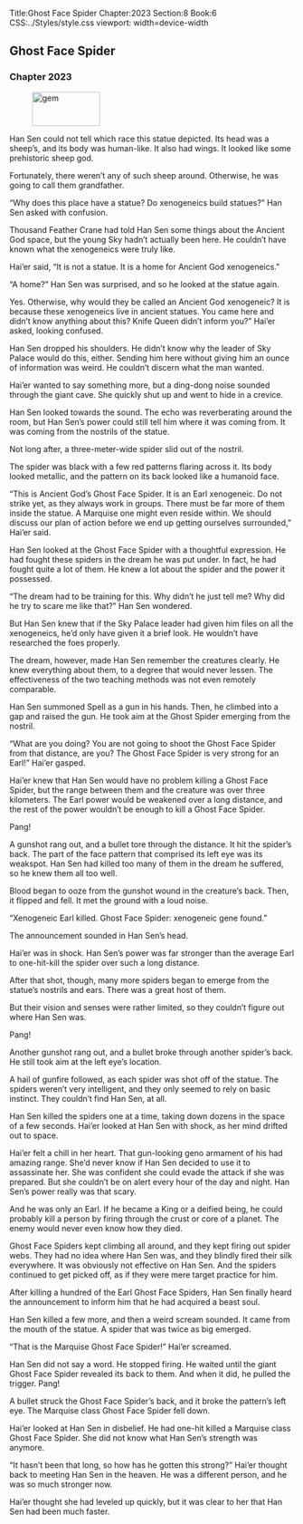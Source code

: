 Title:Ghost Face Spider 
Chapter:2023 
Section:8 
Book:6 
CSS:../Styles/style.css 
viewport: width=device-width
  
## Ghost Face Spider
### Chapter 2023
  
<figure>
	<img src="../Images/gem.gif" alt="gem" id="gem" width="120" height="60" />
</figure>
  

  
Han Sen could not tell which race this statue depicted. Its head was a sheep’s, and its body was human-like. It also had wings. It looked like some prehistoric sheep god.

Fortunately, there weren’t any of such sheep around. Otherwise, he was going to call them grandfather.

“Why does this place have a statue? Do xenogeneics build statues?” Han Sen asked with confusion.

Thousand Feather Crane had told Han Sen some things about the Ancient God space, but the young Sky hadn’t actually been here. He couldn’t have known what the xenogeneics were truly like.

Hai’er said, “It is not a statue. It is a home for Ancient God xenogeneics.”

“A home?” Han Sen was surprised, and so he looked at the statue again.

Yes. Otherwise, why would they be called an Ancient God xenogeneic? It is because these xenogeneics live in ancient statues. You came here and didn’t know anything about this? Knife Queen didn’t inform you?” Hai’er asked, looking confused.

Han Sen dropped his shoulders. He didn’t know why the leader of Sky Palace would do this, either. Sending him here without giving him an ounce of information was weird. He couldn’t discern what the man wanted.

Hai’er wanted to say something more, but a ding-dong noise sounded through the giant cave. She quickly shut up and went to hide in a crevice.

Han Sen looked towards the sound. The echo was reverberating around the room, but Han Sen’s power could still tell him where it was coming from. It was coming from the nostrils of the statue.

Not long after, a three-meter-wide spider slid out of the nostril.

The spider was black with a few red patterns flaring across it. Its body looked metallic, and the pattern on its back looked like a humanoid face.

“This is Ancient God’s Ghost Face Spider. It is an Earl xenogeneic. Do not strike yet, as they always work in groups. There must be far more of them inside the statue. A Marquise one might even reside within. We should discuss our plan of action before we end up getting ourselves surrounded,” Hai’er said.

Han Sen looked at the Ghost Face Spider with a thoughtful expression. He had fought these spiders in the dream he was put under. In fact, he had fought quite a lot of them. He knew a lot about the spider and the power it possessed.

“The dream had to be training for this. Why didn’t he just tell me? Why did he try to scare me like that?” Han Sen wondered.

But Han Sen knew that if the Sky Palace leader had given him files on all the xenogeneics, he’d only have given it a brief look. He wouldn’t have researched the foes properly.

The dream, however, made Han Sen remember the creatures clearly. He knew everything about them, to a degree that would never lessen. The effectiveness of the two teaching methods was not even remotely comparable.

Han Sen summoned Spell as a gun in his hands. Then, he climbed into a gap and raised the gun. He took aim at the Ghost Spider emerging from the nostril.

“What are you doing? You are not going to shoot the Ghost Face Spider from that distance, are you? The Ghost Face Spider is very strong for an Earl!” Hai’er gasped.

Hai’er knew that Han Sen would have no problem killing a Ghost Face Spider, but the range between them and the creature was over three kilometers. The Earl power would be weakened over a long distance, and the rest of the power wouldn’t be enough to kill a Ghost Face Spider.

Pang!

A gunshot rang out, and a bullet tore through the distance. It hit the spider’s back. The part of the face pattern that comprised its left eye was its weakspot. Han Sen had killed too many of them in the dream he suffered, so he knew them all too well.

Blood began to ooze from the gunshot wound in the creature’s back. Then, it flipped and fell. It met the ground with a loud noise.

“Xenogeneic Earl killed. Ghost Face Spider: xenogeneic gene found.”

The announcement sounded in Han Sen’s head.

Hai’er was in shock. Han Sen’s power was far stronger than the average Earl to one-hit-kill the spider over such a long distance.

After that shot, though, many more spiders began to emerge from the statue’s nostrils and ears. There was a great host of them.

But their vision and senses were rather limited, so they couldn’t figure out where Han Sen was.

Pang!

Another gunshot rang out, and a bullet broke through another spider’s back. He still took aim at the left eye’s location.

A hail of gunfire followed, as each spider was shot off of the statue. The spiders weren’t very intelligent, and they only seemed to rely on basic instinct. They couldn’t find Han Sen, at all.

Han Sen killed the spiders one at a time, taking down dozens in the space of a few seconds. Hai’er looked at Han Sen with shock, as her mind drifted out to space.

Hai’er felt a chill in her heart. That gun-looking geno armament of his had amazing range. She’d never know if Han Sen decided to use it to assassinate her. She was confident she could evade the attack if she was prepared. But she couldn’t be on alert every hour of the day and night. Han Sen’s power really was that scary.

And he was only an Earl. If he became a King or a deified being, he could probably kill a person by firing through the crust or core of a planet. The enemy would never even know how they died.

Ghost Face Spiders kept climbing all around, and they kept firing out spider webs. They had no idea where Han Sen was, and they blindly fired their silk everywhere. It was obviously not effective on Han Sen. And the spiders continued to get picked off, as if they were mere target practice for him.

After killing a hundred of the Earl Ghost Face Spiders, Han Sen finally heard the announcement to inform him that he had acquired a beast soul.

Han Sen killed a few more, and then a weird scream sounded. It came from the mouth of the statue. A spider that was twice as big emerged.

“That is the Marquise Ghost Face Spider!” Hai’er screamed.

Han Sen did not say a word. He stopped firing. He waited until the giant Ghost Face Spider revealed its back to them. And when it did, he pulled the trigger. Pang!

A bullet struck the Ghost Face Spider’s back, and it broke the pattern’s left eye. The Marquise class Ghost Face Spider fell down.

Hai’er looked at Han Sen in disbelief. He had one-hit killed a Marquise class Ghost Face Spider. She did not know what Han Sen’s strength was anymore.

“It hasn’t been that long, so how has he gotten this strong?” Hai’er thought back to meeting Han Sen in the heaven. He was a different person, and he was so much stronger now.

Hai’er thought she had leveled up quickly, but it was clear to her that Han Sen had been much faster.